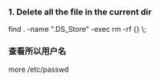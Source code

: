 ### 1. Delete all the file in the current dir
   
   find .  -name ".DS_Store" -exec rm -rf {} \\;

###  查看所以用户名
more /etc/passwd 
